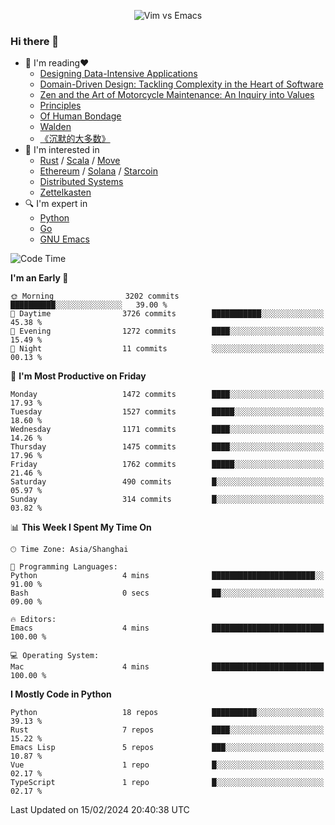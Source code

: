 <p align="center">
    <img src="https://gist.githubusercontent.com/coldnight/e696baffb094e71c96cb302118878eae/raw/40ea5053a6f66cc65f90f437e4173497da225958/banner.gif" alt="Vim vs Emacs" />
</p>

### Hi there 👋

- 📖 I'm reading❤️
    + [Designing Data-Intensive Applications](https://www.oreilly.com/library/view/designing-data-intensive-applications/9781491903063/)
    + [Domain-Driven Design: Tackling Complexity in the Heart of Software](https://www.dddcommunity.org/book/evans_2003/)
    + [Zen and the Art of Motorcycle Maintenance: An Inquiry into Values](https://en.wikipedia.org/wiki/Zen_and_the_Art_of_Motorcycle_Maintenance)
    + [Principles](https://www.principles.com/)
    + [Of Human Bondage](https://en.wikipedia.org/wiki/Of_Human_Bondage)
    + [Walden](https://en.wikipedia.org/wiki/Walden)
    + [《沉默的大多数》](https://en.wikipedia.org/wiki/Silent_majority)
- 🌱 I'm interested in
    + [Rust](https://www.rust-lang.org/) / [Scala](https://www.scala-lang.org/) / [Move](https://github.com/move-language/move/)
    + [Ethereum](https://ethereum.org/en/) / [Solana](https://solana.com/) / [Starcoin](https://github.com/starcoinorg/starcoin)
	+ [Distributed Systems](https://www.linuxzen.com/notes/topics/20200320174417_%E5%88%86%E5%B8%83%E5%BC%8F/)
	+ [Zettelkasten](https://www.linuxzen.com/notes/notes/20220120080920-slip_box/)
- 🔍 I'm expert in
    + [Python](https://www.python.org/)
    + [Go](https://go.dev/)
    + [GNU Emacs](https://www.gnu.org/software/emacs/)

<!--START_SECTION:waka-->
![Code Time](http://img.shields.io/badge/Code%20Time-2%2C680%20hrs%2020%20mins-blue)

**I'm an Early 🐤** 

```text
🌞 Morning                3202 commits        ██████████░░░░░░░░░░░░░░░   39.00 % 
🌆 Daytime                3726 commits        ███████████░░░░░░░░░░░░░░   45.38 % 
🌃 Evening                1272 commits        ████░░░░░░░░░░░░░░░░░░░░░   15.49 % 
🌙 Night                  11 commits          ░░░░░░░░░░░░░░░░░░░░░░░░░   00.13 % 
```
📅 **I'm Most Productive on Friday** 

```text
Monday                   1472 commits        ████░░░░░░░░░░░░░░░░░░░░░   17.93 % 
Tuesday                  1527 commits        █████░░░░░░░░░░░░░░░░░░░░   18.60 % 
Wednesday                1171 commits        ████░░░░░░░░░░░░░░░░░░░░░   14.26 % 
Thursday                 1475 commits        ████░░░░░░░░░░░░░░░░░░░░░   17.96 % 
Friday                   1762 commits        █████░░░░░░░░░░░░░░░░░░░░   21.46 % 
Saturday                 490 commits         █░░░░░░░░░░░░░░░░░░░░░░░░   05.97 % 
Sunday                   314 commits         █░░░░░░░░░░░░░░░░░░░░░░░░   03.82 % 
```


📊 **This Week I Spent My Time On** 

```text
🕑︎ Time Zone: Asia/Shanghai

💬 Programming Languages: 
Python                   4 mins              ███████████████████████░░   91.00 % 
Bash                     0 secs              ██░░░░░░░░░░░░░░░░░░░░░░░   09.00 % 

🔥 Editors: 
Emacs                    4 mins              █████████████████████████   100.00 % 

💻 Operating System: 
Mac                      4 mins              █████████████████████████   100.00 % 
```

**I Mostly Code in Python** 

```text
Python                   18 repos            ██████████░░░░░░░░░░░░░░░   39.13 % 
Rust                     7 repos             ████░░░░░░░░░░░░░░░░░░░░░   15.22 % 
Emacs Lisp               5 repos             ███░░░░░░░░░░░░░░░░░░░░░░   10.87 % 
Vue                      1 repo              █░░░░░░░░░░░░░░░░░░░░░░░░   02.17 % 
TypeScript               1 repo              █░░░░░░░░░░░░░░░░░░░░░░░░   02.17 % 
```




 Last Updated on 15/02/2024 20:40:38 UTC
<!--END_SECTION:waka-->
